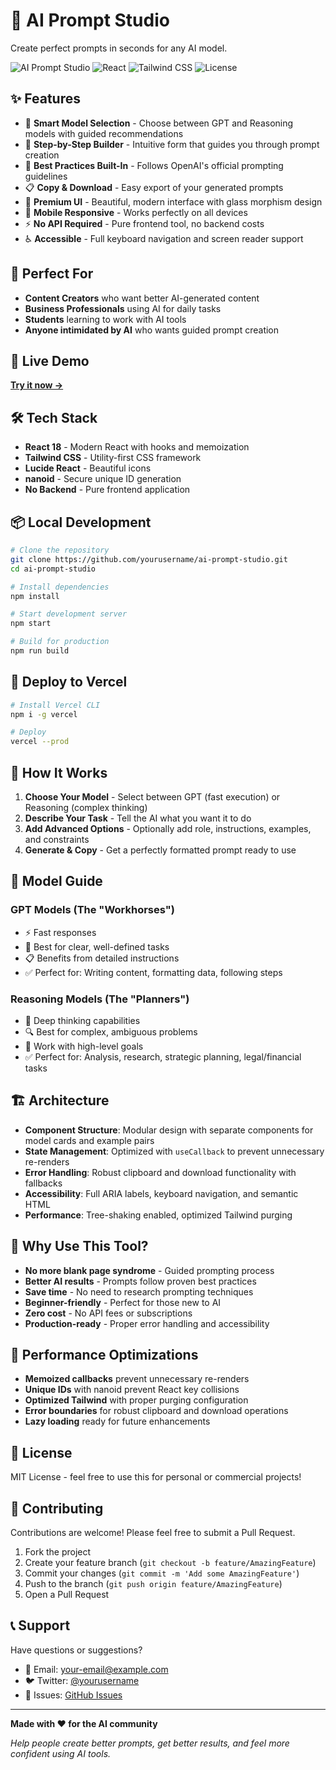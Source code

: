 # 🚀 AI Prompt Studio

Create perfect prompts in seconds for any AI model.

![AI Prompt Studio](https://img.shields.io/badge/AI-Prompt%20Studio-blue?style=for-the-badge&logo=openai)
![React](https://img.shields.io/badge/React-18.2.0-blue?style=flat&logo=react)
![Tailwind CSS](https://img.shields.io/badge/Tailwind-CSS-blue?style=flat&logo=tailwindcss)
![License](https://img.shields.io/badge/License-MIT-green?style=flat)

## ✨ Features

- 🤖 **Smart Model Selection** - Choose between GPT and Reasoning models with guided recommendations
- 📝 **Step-by-Step Builder** - Intuitive form that guides you through prompt creation
- 🎯 **Best Practices Built-In** - Follows OpenAI's official prompting guidelines
- 📋 **Copy & Download** - Easy export of your generated prompts
- 🎨 **Premium UI** - Beautiful, modern interface with glass morphism design
- 📱 **Mobile Responsive** - Works perfectly on all devices
- ⚡ **No API Required** - Pure frontend tool, no backend costs
- ♿ **Accessible** - Full keyboard navigation and screen reader support

## 🎯 Perfect For

- **Content Creators** who want better AI-generated content
- **Business Professionals** using AI for daily tasks
- **Students** learning to work with AI tools
- **Anyone intimidated by AI** who wants guided prompt creation

## 🚀 Live Demo

[**Try it now →**](https://ai-prompt-studio.vercel.app)

## 🛠️ Tech Stack

- **React 18** - Modern React with hooks and memoization
- **Tailwind CSS** - Utility-first CSS framework
- **Lucide React** - Beautiful icons
- **nanoid** - Secure unique ID generation
- **No Backend** - Pure frontend application

## 📦 Local Development

```bash
# Clone the repository
git clone https://github.com/yourusername/ai-prompt-studio.git
cd ai-prompt-studio

# Install dependencies
npm install

# Start development server
npm start

# Build for production
npm run build
```

## 🚀 Deploy to Vercel

```bash
# Install Vercel CLI
npm i -g vercel

# Deploy
vercel --prod
```

## 🎨 How It Works

1. **Choose Your Model** - Select between GPT (fast execution) or Reasoning (complex thinking)
2. **Describe Your Task** - Tell the AI what you want it to do
3. **Add Advanced Options** - Optionally add role, instructions, examples, and constraints
4. **Generate & Copy** - Get a perfectly formatted prompt ready to use

## 📖 Model Guide

### GPT Models (The "Workhorses")
- ⚡ Fast responses
- 💼 Best for clear, well-defined tasks
- 📋 Benefits from detailed instructions
- ✅ Perfect for: Writing content, formatting data, following steps

### Reasoning Models (The "Planners")
- 🧠 Deep thinking capabilities
- 🔍 Best for complex, ambiguous problems
- 🎯 Work with high-level goals
- ✅ Perfect for: Analysis, research, strategic planning, legal/financial tasks

## 🏗️ Architecture

- **Component Structure**: Modular design with separate components for model cards and example pairs
- **State Management**: Optimized with `useCallback` to prevent unnecessary re-renders
- **Error Handling**: Robust clipboard and download functionality with fallbacks
- **Accessibility**: Full ARIA labels, keyboard navigation, and semantic HTML
- **Performance**: Tree-shaking enabled, optimized Tailwind purging

## 🌟 Why Use This Tool?

- **No more blank page syndrome** - Guided prompting process
- **Better AI results** - Prompts follow proven best practices
- **Save time** - No need to research prompting techniques
- **Beginner-friendly** - Perfect for those new to AI
- **Zero cost** - No API fees or subscriptions
- **Production-ready** - Proper error handling and accessibility

## 🔧 Performance Optimizations

- **Memoized callbacks** prevent unnecessary re-renders
- **Unique IDs** with nanoid prevent React key collisions
- **Optimized Tailwind** with proper purging configuration
- **Error boundaries** for robust clipboard and download operations
- **Lazy loading** ready for future enhancements

## 📄 License

MIT License - feel free to use this for personal or commercial projects!

## 🤝 Contributing

Contributions are welcome! Please feel free to submit a Pull Request.

1. Fork the project
2. Create your feature branch (`git checkout -b feature/AmazingFeature`)
3. Commit your changes (`git commit -m 'Add some AmazingFeature'`)
4. Push to the branch (`git push origin feature/AmazingFeature`)
5. Open a Pull Request

## 📞 Support

Have questions or suggestions? 

- 📧 Email: your-email@example.com
- 🐦 Twitter: [@yourusername](https://twitter.com/yourusername)
- 💬 Issues: [GitHub Issues](https://github.com/yourusername/ai-prompt-studio/issues)

---

**Made with ❤️ for the AI community**

*Help people create better prompts, get better results, and feel more confident using AI tools.*